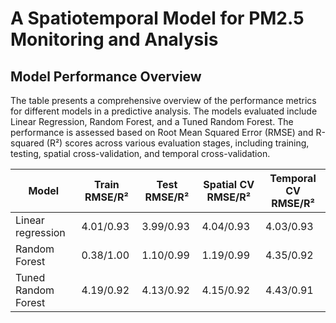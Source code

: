 # A Spatiotemporal Model for PM2.5 Monitoring and Analysis

## Model Performance Overview
The table presents a comprehensive overview of the performance metrics for different models in a predictive analysis. The models evaluated include Linear Regression, Random Forest, and a Tuned Random Forest. The performance is assessed based on Root Mean Squared Error (RMSE) and R-squared (R²) scores across various evaluation stages, including training, testing, spatial cross-validation, and temporal cross-validation.

| Model                   | Train RMSE/R²    | Test RMSE/R²     | Spatial CV RMSE/R²  | Temporal CV RMSE/R²   |
|-------------------------|------------------|------------------|----------------------|----------------------|
| Linear regression       | 4.01/0.93        | 3.99/0.93        | 4.04/0.93            | 4.03/0.93            |
| Random Forest           | 0.38/1.00        | 1.10/0.99        | 1.19/0.99            | 4.35/0.92            |
| Tuned Random Forest     | 4.19/0.92        | 4.13/0.92        | 4.15/0.92            | 4.43/0.91            |